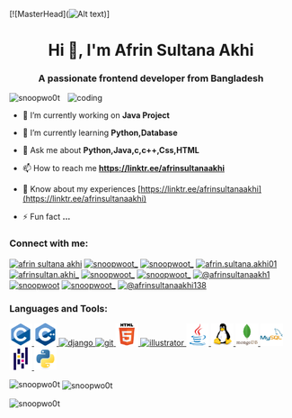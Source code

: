 [![MasterHead](![Alt text](_99a17b8f-20a6-4cfb-8a3b-9f52bba62cc.jpeg))]
<h1 align="center">Hi 👋, I'm Afrin Sultana Akhi</h1>
<h3 align="center">A passionate frontend developer from Bangladesh</h3>
<img align ="right" alt ="coding" width ="400" src ="https://tenor.com/en-GB/view/programming-gif-25868426.gif"

<p align="left"> <img src="https://komarev.com/ghpvc/?username=snoopwo0t&label=Profile%20views&color=0e75b6&style=flat" alt="snoopwo0t" /> </p>

- 🔭 I’m currently working on **Java Project**

- 🌱 I’m currently learning **Python,Database**

- 💬 Ask me about **Python,Java,c,c++,Css,HTML**

- 📫 How to reach me **https://linktr.ee/afrinsultanaakhi**

- 📄 Know about my experiences [https://linktr.ee/afrinsultanaakhi](https://linktr.ee/afrinsultanaakhi)

- ⚡ Fun fact **...**

<h3 align="left">Connect with me:</h3>
<p align="left">
<a href="https://linkedin.com/in/afrin sultana akhi" target="blank"><img align="center" src="https://raw.githubusercontent.com/rahuldkjain/github-profile-readme-generator/master/src/images/icons/Social/linked-in-alt.svg" alt="afrin sultana akhi" height="30" width="40" /></a>
<a href="https://stackoverflow.com/users/snoopwoot_" target="blank"><img align="center" src="https://raw.githubusercontent.com/rahuldkjain/github-profile-readme-generator/master/src/images/icons/Social/stack-overflow.svg" alt="snoopwoot_" height="30" width="40" /></a>
<a href="https://kaggle.com/snoopwoot_" target="blank"><img align="center" src="https://raw.githubusercontent.com/rahuldkjain/github-profile-readme-generator/master/src/images/icons/Social/kaggle.svg" alt="snoopwoot_" height="30" width="40" /></a>
<a href="https://fb.com/afrin.sultana.akhi01" target="blank"><img align="center" src="https://raw.githubusercontent.com/rahuldkjain/github-profile-readme-generator/master/src/images/icons/Social/facebook.svg" alt="afrin.sultana.akhi01" height="30" width="40" /></a>
<a href="https://instagram.com/afrinsultan.akhi_" target="blank"><img align="center" src="https://raw.githubusercontent.com/rahuldkjain/github-profile-readme-generator/master/src/images/icons/Social/instagram.svg" alt="afrinsultan.akhi_" height="30" width="40" /></a>
<a href="https://www.youtube.com/c/snoopwoot_" target="blank"><img align="center" src="https://raw.githubusercontent.com/rahuldkjain/github-profile-readme-generator/master/src/images/icons/Social/youtube.svg" alt="snoopwoot_" height="30" width="40" /></a>
<a href="https://www.codechef.com/users/snoopwoot_" target="blank"><img align="center" src="https://cdn.jsdelivr.net/npm/simple-icons@3.1.0/icons/codechef.svg" alt="snoopwoot_" height="30" width="40" /></a>
<a href="https://www.hackerrank.com/@afrinsultanaakh1" target="blank"><img align="center" src="https://raw.githubusercontent.com/rahuldkjain/github-profile-readme-generator/master/src/images/icons/Social/hackerrank.svg" alt="@afrinsultanaakh1" height="30" width="40" /></a>
<a href="https://codeforces.com/profile/snoopwoot" target="blank"><img align="center" src="https://raw.githubusercontent.com/rahuldkjain/github-profile-readme-generator/master/src/images/icons/Social/codeforces.svg" alt="snoopwoot" height="30" width="40" /></a>
<a href="https://www.leetcode.com/snoopwoot_" target="blank"><img align="center" src="https://raw.githubusercontent.com/rahuldkjain/github-profile-readme-generator/master/src/images/icons/Social/leet-code.svg" alt="snoopwoot_" height="30" width="40" /></a>
<a href="https://www.hackerearth.com/@afrinsultanaakhi138" target="blank"><img align="center" src="https://raw.githubusercontent.com/rahuldkjain/github-profile-readme-generator/master/src/images/icons/Social/hackerearth.svg" alt="@afrinsultanaakhi138" height="30" width="40" /></a>
</p>

<h3 align="left">Languages and Tools:</h3>
<p align="left"> <a href="https://www.cprogramming.com/" target="_blank" rel="noreferrer"> <img src="https://raw.githubusercontent.com/devicons/devicon/master/icons/c/c-original.svg" alt="c" width="40" height="40"/> </a> <a href="https://www.w3schools.com/cpp/" target="_blank" rel="noreferrer"> <img src="https://raw.githubusercontent.com/devicons/devicon/master/icons/cplusplus/cplusplus-original.svg" alt="cplusplus" width="40" height="40"/> </a> <a href="https://www.djangoproject.com/" target="_blank" rel="noreferrer"> <img src="https://cdn.worldvectorlogo.com/logos/django.svg" alt="django" width="40" height="40"/> </a> <a href="https://git-scm.com/" target="_blank" rel="noreferrer"> <img src="https://www.vectorlogo.zone/logos/git-scm/git-scm-icon.svg" alt="git" width="40" height="40"/> </a> <a href="https://www.w3.org/html/" target="_blank" rel="noreferrer"> <img src="https://raw.githubusercontent.com/devicons/devicon/master/icons/html5/html5-original-wordmark.svg" alt="html5" width="40" height="40"/> </a> <a href="https://www.adobe.com/in/products/illustrator.html" target="_blank" rel="noreferrer"> <img src="https://www.vectorlogo.zone/logos/adobe_illustrator/adobe_illustrator-icon.svg" alt="illustrator" width="40" height="40"/> </a> <a href="https://www.java.com" target="_blank" rel="noreferrer"> <img src="https://raw.githubusercontent.com/devicons/devicon/master/icons/java/java-original.svg" alt="java" width="40" height="40"/> </a> <a href="https://www.linux.org/" target="_blank" rel="noreferrer"> <img src="https://raw.githubusercontent.com/devicons/devicon/master/icons/linux/linux-original.svg" alt="linux" width="40" height="40"/> </a> <a href="https://www.mongodb.com/" target="_blank" rel="noreferrer"> <img src="https://raw.githubusercontent.com/devicons/devicon/master/icons/mongodb/mongodb-original-wordmark.svg" alt="mongodb" width="40" height="40"/> </a> <a href="https://www.mysql.com/" target="_blank" rel="noreferrer"> <img src="https://raw.githubusercontent.com/devicons/devicon/master/icons/mysql/mysql-original-wordmark.svg" alt="mysql" width="40" height="40"/> </a> <a href="https://pandas.pydata.org/" target="_blank" rel="noreferrer"> <img src="https://raw.githubusercontent.com/devicons/devicon/2ae2a900d2f041da66e950e4d48052658d850630/icons/pandas/pandas-original.svg" alt="pandas" width="40" height="40"/> </a> <a href="https://www.python.org" target="_blank" rel="noreferrer"> <img src="https://raw.githubusercontent.com/devicons/devicon/master/icons/python/python-original.svg" alt="python" width="40" height="40"/> </a> </p>

<p><img align="left" src="https://github-readme-stats.vercel.app/api/top-langs?username=snoopwo0t&show_icons=true&locale=en&layout=compact" alt="snoopwo0t" /></p>

<p>&nbsp;<img align="center" src="https://github-readme-stats.vercel.app/api?username=snoopwo0t&show_icons=true&locale=en" alt="snoopwo0t" /></p>

<p><img align="center" src="https://github-readme-streak-stats.herokuapp.com/?user=snoopwo0t&" alt="snoopwo0t" /></p>

